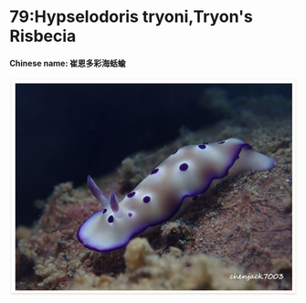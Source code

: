 # 79:Hypselodoris tryoni,Tryon's Risbecia

#### Chinese name: 崔恩多彩海蛞蝓

![](../../.gitbook/assets/hypselodoris-tryoni.jpg)

